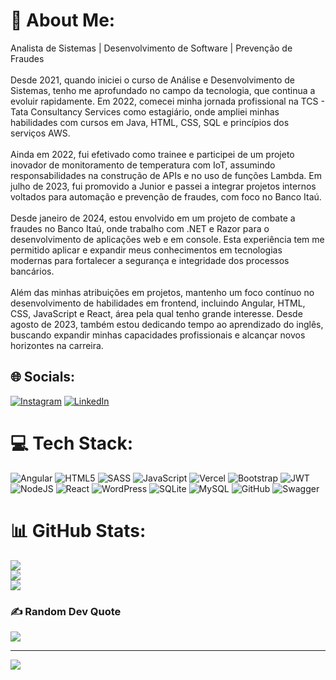 # 💫 About Me:
Analista de Sistemas | Desenvolvimento de Software | Prevenção de Fraudes<br><br>Desde 2021, quando iniciei o curso de Análise e Desenvolvimento de Sistemas, tenho me aprofundado no campo da tecnologia, que continua a evoluir rapidamente. Em 2022, comecei minha jornada profissional na TCS - Tata Consultancy Services como estagiário, onde ampliei minhas habilidades com cursos em Java, HTML, CSS, SQL e princípios dos serviços AWS.<br><br>Ainda em 2022, fui efetivado como trainee e participei de um projeto inovador de monitoramento de temperatura com IoT, assumindo responsabilidades na construção de APIs e no uso de funções Lambda. Em julho de 2023, fui promovido a Junior e passei a integrar projetos internos voltados para automação e prevenção de fraudes, com foco no Banco Itaú.<br><br>Desde janeiro de 2024, estou envolvido em um projeto de combate a fraudes no Banco Itaú, onde trabalho com .NET e Razor para o desenvolvimento de aplicações web e em console. Esta experiência tem me permitido aplicar e expandir meus conhecimentos em tecnologias modernas para fortalecer a segurança e integridade dos processos bancários.<br><br>Além das minhas atribuições em projetos, mantenho um foco contínuo no desenvolvimento de habilidades em frontend, incluindo Angular, HTML, CSS, JavaScript e React, área pela qual tenho grande interesse. Desde agosto de 2023, também estou dedicando tempo ao aprendizado do inglês, buscando expandir minhas capacidades profissionais e alcançar novos horizontes na carreira.


## 🌐 Socials:
[![Instagram](https://img.shields.io/badge/Instagram-%23E4405F.svg?logo=Instagram&logoColor=white)](https://instagram.com/lmzanini) [![LinkedIn](https://img.shields.io/badge/LinkedIn-%230077B5.svg?logo=linkedin&logoColor=white)](leonardo-mateoti-zanini-5954bb153/  ) 

# 💻 Tech Stack:
![Angular](https://img.shields.io/badge/angular-%23DD0031.svg?style=for-the-badge&logo=angular&logoColor=white) ![HTML5](https://img.shields.io/badge/html5-%23E34F26.svg?style=for-the-badge&logo=html5&logoColor=white) ![SASS](https://img.shields.io/badge/SASS-hotpink.svg?style=for-the-badge&logo=SASS&logoColor=white) ![JavaScript](https://img.shields.io/badge/javascript-%23323330.svg?style=for-the-badge&logo=javascript&logoColor=%23F7DF1E) ![Vercel](https://img.shields.io/badge/vercel-%23000000.svg?style=for-the-badge&logo=vercel&logoColor=white) ![Bootstrap](https://img.shields.io/badge/bootstrap-%238511FA.svg?style=for-the-badge&logo=bootstrap&logoColor=white) ![JWT](https://img.shields.io/badge/JWT-black?style=for-the-badge&logo=JSON%20web%20tokens) ![NodeJS](https://img.shields.io/badge/node.js-6DA55F?style=for-the-badge&logo=node.js&logoColor=white) ![React](https://img.shields.io/badge/react-%2320232a.svg?style=for-the-badge&logo=react&logoColor=%2361DAFB) ![WordPress](https://img.shields.io/badge/WordPress-%23117AC9.svg?style=for-the-badge&logo=WordPress&logoColor=white) ![SQLite](https://img.shields.io/badge/sqlite-%2307405e.svg?style=for-the-badge&logo=sqlite&logoColor=white) ![MySQL](https://img.shields.io/badge/mysql-4479A1.svg?style=for-the-badge&logo=mysql&logoColor=white) ![GitHub](https://img.shields.io/badge/github-%23121011.svg?style=for-the-badge&logo=github&logoColor=white) ![Swagger](https://img.shields.io/badge/-Swagger-%23Clojure?style=for-the-badge&logo=swagger&logoColor=white)
# 📊 GitHub Stats:
![](https://github-readme-stats.vercel.app/api?username=lmzanini&theme=one_dark_pro&hide_border=true&include_all_commits=true&count_private=false)<br/>
![](https://github-readme-streak-stats.herokuapp.com/?user=lmzanini&theme=one_dark_pro&hide_border=true)<br/>
![](https://github-readme-stats.vercel.app/api/top-langs/?username=lmzanini&theme=one_dark_pro&hide_border=true&include_all_commits=true&count_private=false&layout=compact)

### ✍️ Random Dev Quote
![](https://quotes-github-readme.vercel.app/api?type=vetical&theme=dark)

---
[![](https://visitcount.itsvg.in/api?id=lmzanini&icon=2&color=13)](https://visitcount.itsvg.in)

<!-- Proudly created with GPRM ( https://gprm.itsvg.in ) -->
